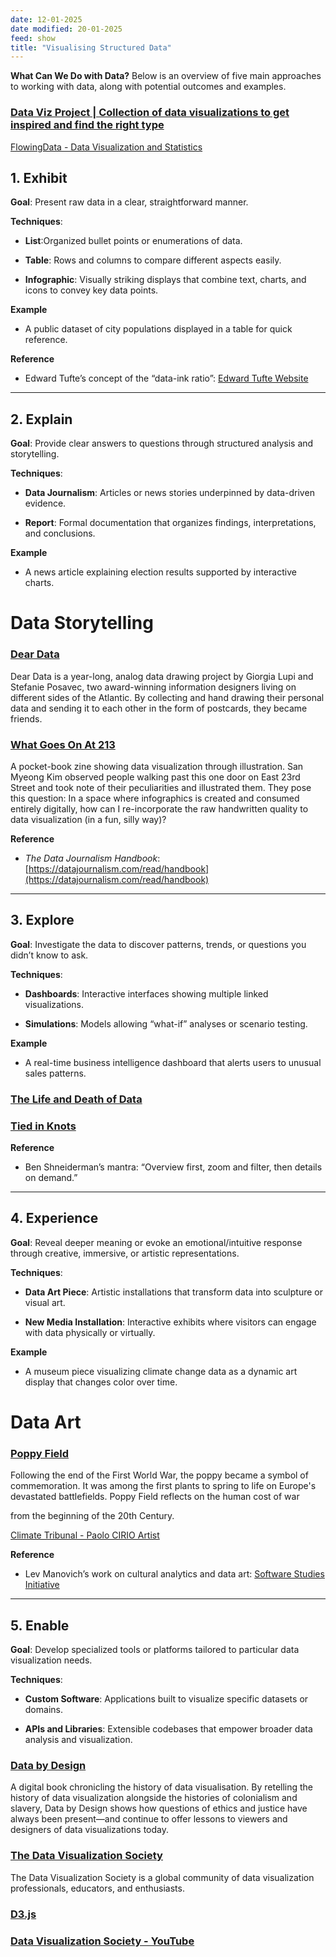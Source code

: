 ```yaml
---
date: 12-01-2025
date modified: 20-01-2025
feed: show
title: "Visualising Structured Data"
---
```


**What Can We Do with Data?**
Below is an overview of five main approaches to working with data, along with potential outcomes and examples.

### [Data Viz Project \| Collection of data visualizations to get inspired and find the right type](https://datavizproject.com/)

[FlowingData - Data Visualization and Statistics](https://flowingdata.com/)

## 1. Exhibit

**Goal**: Present raw data in a clear, straightforward manner.  

**Techniques**:  

- **List**:Organized bullet points or enumerations of data.  

- **Table**: Rows and columns to compare different aspects easily.  

- **Infographic**: Visually striking displays that combine text, charts, and icons to convey key data points.  

**Example**  

- A public dataset of city populations displayed in a table for quick reference.  

**Reference**  

- Edward Tufte’s concept of the “data-ink ratio”: [Edward Tufte Website](https://www.edwardtufte.com/tufte/)

---

## 2. Explain

**Goal**: Provide clear answers to questions through structured analysis and storytelling.  

**Techniques**:  

- **Data Journalism**: Articles or news stories underpinned by data-driven evidence.  

- **Report**: Formal documentation that organizes findings, interpretations, and conclusions.  

**Example**  

- A news article explaining election results supported by interactive charts.  

# Data Storytelling
### [Dear Data](https://www.dear-data.com/theproject)

Dear Data is a year-long, analog data drawing project by Giorgia Lupi and Stefanie Posavec, two award-winning information designers living on different sides of the Atlantic. By collecting and hand drawing their personal data and sending it to each other in the form of postcards, they became friends.

### [What Goes On At 213](https://sva.design/projects/17438/what-goes-on-at-213/)

A pocket-book zine showing data visualization through illustration. San Myeong Kim observed people walking past this one door on East 23rd Street and took note of their peculiarities and illustrated them. They pose this question: In a space where infographics is created and consumed entirely digitally, how can I re-incorporate the raw handwritten quality to data visualization (in a fun, silly way)?

**Reference**  

- *The Data Journalism Handbook*: [https://datajournalism.com/read/handbook](https://datajournalism.com/read/handbook)

---

## 3. Explore

**Goal**: Investigate the data to discover patterns, trends, or questions you didn’t know to ask.  

**Techniques**:  

- **Dashboards**: Interactive interfaces showing multiple linked visualizations.  

- **Simulations**: Models allowing “what-if” analyses or scenario testing.  

**Example**  

- A real-time business intelligence dashboard that alerts users to unusual sales patterns.  

### [The Life and Death of Data](https://lifeanddeathofdata.org/)

### [Tied in Knots](https://tiedinknots.io/#/)

**Reference**  

- Ben Shneiderman’s mantra: “Overview first, zoom and filter, then details on demand.”

---

## 4. Experience

**Goal**: Reveal deeper meaning or evoke an emotional/intuitive response through creative, immersive, or artistic representations.  

**Techniques**:  

- **Data Art Piece**: Artistic installations that transform data into sculpture or visual art.  

- **New Media Installation**: Interactive exhibits where visitors can engage with data physically or virtually.  

**Example**  

- A museum piece visualizing climate change data as a dynamic art display that changes color over time.

# Data Art
### [Poppy Field](https://www.poppyfield.org/)

Following the end of the First World War, the poppy became a symbol of commemoration. It was among the first plants to spring to life on Europe's devastated battlefields. Poppy Field reflects on the human cost of war

from the beginning of the 20th Century.

[Climate Tribunal - Paolo CIRIO Artist](https://paolocirio.net/work/climate-tribunal/)

**Reference**  

- Lev Manovich’s work on cultural analytics and data art: [Software Studies Initiative](http://manovich.net/)

---

## 5. Enable

**Goal**: Develop specialized tools or platforms tailored to particular data visualization needs.  

**Techniques**:  

- **Custom Software**: Applications built to visualize specific datasets or domains.  

- **APIs and Libraries**: Extensible codebases that empower broader data analysis and visualization.  

### [Data by Design](https://dataxdesign.io/)

A digital book chronicling the history of data visualisation. By retelling the history of data visualization alongside the histories of colonialism and slavery, Data by Design shows how questions of ethics and justice have always been present—and continue to offer lessons to viewers and designers of data visualizations today.

### [The Data Visualization Society](https://datavizsociety.org/)

The Data Visualization Society is a global community of data visualization professionals, educators, and enthusiasts.

### [D3.js](https://d3js.org)

### [Data Visualization Society - YouTube](https://www.youtube.com/@DataVisualizationSociety/videos)

